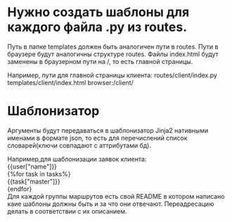# Нужно создать шаблоны для каждого файла .py из routes.
Путь в папке templates должен быть аналогичен пути в routes.
Пути в браузере будут аналогичны структуре routes.
Файлы index.html будут заменены в браузерном пути на /, то есть главной страницы.  

Например, пути для главной страницы клиента:
  routes/client/index.py
  templates/client/index.html
  browser:/client/

# Шаблонизатор
Аргументы будут передаваться в шаблонизатор Jinja2 нативными именами в формате json, то есть для перечислений список словарей(ключи совпадают с аттрибутами бд).

Например,для шаблонизации заявок клиента:  
{{user["name"]}}  
{%for task in tasks%}   
{{task["master"]}}   
{endfor}       
Для каждой группы маршрутов есть свой README в котором написано каие шаблоны должны быть и за что они отвечают. Переадресацию делать в соответствии с их описанием.